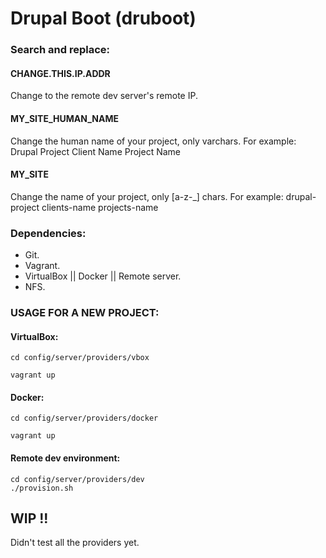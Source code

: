 # Drupal Boot (druboot)

### Search and replace:

#### CHANGE.THIS.IP.ADDR
Change to the remote dev server's remote IP.

#### MY_SITE_HUMAN_NAME
Change the human name of your project, only varchars.
For example:
Drupal Project
Client Name
Project Name

#### MY_SITE
Change the name of your project, only [a-z\-\_] chars.
For example:
drupal-project
clients-name
projects-name

### Dependencies:
- Git.
- Vagrant.
- VirtualBox || Docker || Remote server.
- NFS.

### USAGE FOR A NEW PROJECT:

#### VirtualBox:
```
cd config/server/providers/vbox

vagrant up
```

#### Docker:
```
cd config/server/providers/docker

vagrant up
```

#### Remote dev environment:
```
cd config/server/providers/dev
./provision.sh
```

## WIP !!
Didn't test all the providers yet.